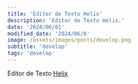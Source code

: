 ```yaml
---
title: 'Editor de Texto Helix'
description: 'Editor de Texto Helix.'
date: '2024/06/01'
modified_date: '2024/06/0'
image: /assets/images/posts/develop.png
subtitle: 'develop'
tags: 'develop'
---
```


Editor de Texto [Helix](https://helix-editor.com/)
